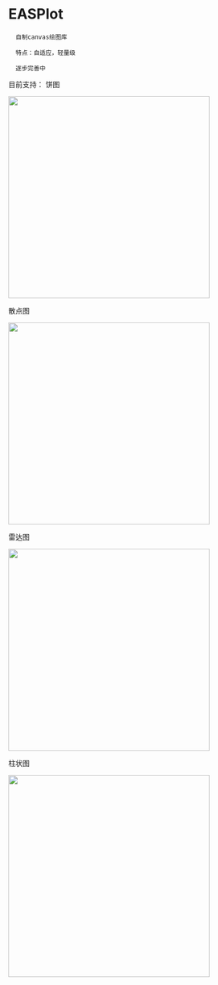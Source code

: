 # EASPlot

      自制canvas绘图库
  
      特点：自适应，轻量级
  
      逐步完善中
  
目前支持：
  饼图
  
  <img src="http://i1.tietuku.com/7d7de78530cb0dce.png" width='400px;' height='400px'>
  
  散点图
  
  <img src="http://i1.tietuku.com/f3ea09a28359e9f3.png" width='400px;' height='400px'>
  
  雷达图
  
  <img src="http://i1.tietuku.com/641b1f6eeaa58777.png" width='400px;' height='400px'>
  
  柱状图
  
  <img src="http://i1.tietuku.com/1dc1a6a94aaad30c.png" width='400px;' height='400px'>
  
